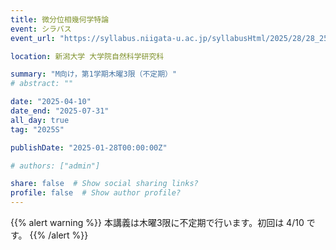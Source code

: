 ```yaml
---
title: 微分位相幾何学特論
event: シラバス
event_url: "https://syllabus.niigata-u.ac.jp/syllabusHtml/2025/28/28_250F3163_ja_JP.html"

location: 新潟大学 大学院自然科学研究科

summary: "M向け，第1学期木曜3限（不定期）"
# abstract: ""

date: "2025-04-10"
date_end: "2025-07-31"
all_day: true
tag: "2025S"

publishDate: "2025-01-28T00:00:00Z"

# authors: ["admin"]

share: false  # Show social sharing links?
profile: false  # Show author profile?
---
```

{{% alert warning %}}
本講義は木曜3限に不定期で行います。初回は 4/10 です。
{{% /alert %}}
